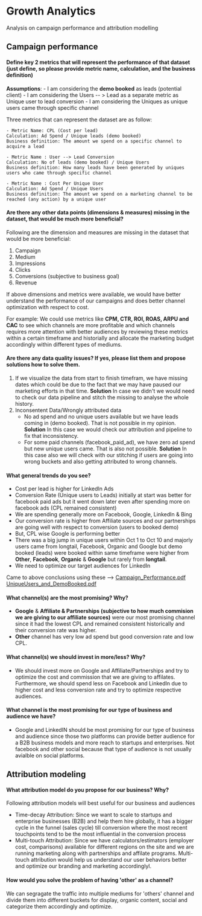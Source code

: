 # Growth Analytics

Analysis on campaign performance and attribution modelling

## Campaign performance

#### Define key 2 metrics that will represent the performance of that dataset (just define, so please provide metric name, calculation, and the business definition)

  **Assumptions**:
    - I am considering the **demo booked** as leads (potential client)
    - I am considering the Users -- > Lead as a separate metric as Unique user to lead conversion
    - I am considering the Uniques as unique users came through specific channel

  Three metrics that can represent the dataset are as follow:  
    
    - Metric Name: CPL (Cost per lead)  
    Calculation: Ad Spend / Unique leads (demo booked)
    Business definition: The amount we spend on a specific channel to acquire a lead
    
    - Metric Name : User --> Lead Conversion 
    Calculation: No of leads (demo booked) / Unique Users 
    Business definition: How many leads have been generated by uniques users who came through specific channel
    
    - Metric Name : Cost Per Unique User
    Calculation: Ad Spend / Unique Users
    Business definition: The amount we spend on a marketing channel to be reached (any action) by a unique user

#### Are there any other data points (dimensions & measures) missing in the dataset, that would be much more beneficial?  

Following are the dimension and measures are missing in the dataset that would be more beneficial:  
  
  1. Campaign
  2. Medium
  3. Impressions
  4. Clicks
  5. Conversions (subjective to business goal)
  6. Revenue
  
  If above dimensions and metrics were available, we would have better understand the performance of our campaigns and does better channel optimization with respect to cost.  

For example: We could use metrics like **CPM, CTR, ROI, ROAS, ARPU and CAC** to see which channels are more profitable and which channels requires more attention with better audiences by reviewing these metrics within a certain timeframe and historially and allocate the marketing budget accordingly within different types of mediums.  

#### Are there any data quality issues? If yes, please list them and propose solutions how to solve them.

  1. If we visualize the data from start to finish timefram, we have missing dates which could be due to the fact that we may have paused our marketing efforts in that time. **Solution** In case we didn't we would need to check our data pipeline and stitch the missing to analyse the whole history.
  2. Inconsentent Data/Wrongly attributed data  
      - No ad spend and no unique users available but we have leads coming in (demo booked). That is not possible in my opinion. **Solution** In this case we would check our attribution and pipeline to fix that inconsistency.  
      - For some paid channels (facebook_paid_ad), we have zero ad spend but new unique users came. That is also not possible. **Solution** In this case also we will check with our stitching if users are going into wrong buckets and also getting attributed to wrong channels.  

#### What general trends do you see?
  - Cost per lead is higher for LinkedIn Ads
  - Conversion Rate (Unique users to Leads) initially at start was better for facebook paid ads but it went down later even after spending more on facebook ads (CPL remained consistent)
  - We are spending generally more on Facebook, Google, LinkedIn & Bing
  - Our conversion rate is higher from Affiliate sources and our partnerships are going well with respect to conversion (users to booked demo)
  - But, CPL wise Google is performing better
  - There was a big jump in unique users within Oct 1 to Oct 10 and majorly users came from longtail, Facebook, Organic and Google but demo booked (leads) were booked within same timeframe were higher from **Other**, **Facebook**, **Organic** & **Google** but rarely from **longtail**.
  - We need to optimize our target audiences for LinkedIn

Came to above conclusions using these --> 
  [Campaign_Performance.pdf](https://github.com/faisalmaqbool94/analytics/files/9728101/Campaign_Performance.pdf)  
[UniqueUsers_and_DemoBooked.pdf](https://github.com/faisalmaqbool94/analytics/files/9728102/UniqueUsers_and_DemoBooked.pdf)

  

#### What channel(s) are the most promising? Why?

  - **Google** & **Affiliate & Partnerships (subjective to how much commision we are giving to our affiliate sources)** were our most promising channel since it had the lowest CPL and remained consistent historically and their conversion rate was higher.  
  - **Other** channel has very low ad spend but good conversion rate and low CPL.

#### What channel(s) we should invest in more/less? Why?
  
  - We should invest more on Google and Affiliate/Partnerships and try to optimize the cost and commission that we are giving to affilates. Furthermore, we should spend less on Facebook and LinkedIn due to higher cost and less conversion rate and try to optimize respective audiences. 

#### What channel is the most promising for our type of business and audience we have?

  - Google and LinkedIN should be most promising for our type of business and audience since those two platforms can provide better audience for a B2B business models and more reach to startups and enterprises. Not facebook and other social because that type of audience is not usually avialble on social platforms. 

## Attribution modeling

#### What attribution model do you propose for our business? Why?

Following attribution models will best useful for our business and audiences
  - Time-decay Attribution: Since we want to scale to startups and enterprise businesses (B2B) and help them hire globally, it has a bigger cycle in the funnel (sales cycle) till conversion where the most recent touchpoints tend to be the most influential in the conversion process
  - Multi-touch Attribution: Since we have calculators/estimators (employer cost, comparisons) available for different regions on the site and we are running marketing along with partnerships and affilate programs. Multi-touch attribution would help us understand our user behaviors better and optimize our branding and marketing accordinglyl. 

#### How would you solve the problem of having 'other' as a channel?
We can segragate the traffic into multiple mediums for 'others' channel and divide them into different buckets for display, organic content, social and categorize them accordingly and optimize. 
